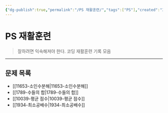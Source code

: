 ```yaml
---
{"dg-publish":true,"permalink":"/PS 재활훈련/","tags":["PS"],"created":"2024-02-08T15:49:17.906+09:00","updated":"2024-02-16T16:13:50.001+09:00"}
---
```



# PS 재활훈련

> 잘하려면 익숙해져야 한다.
> 코딩 재활훈련 기록 모음
---

## 문제 목록
+ [[11653-소인수분해\|11653-소인수분해]]
+ [[1789-수들의 합\|1789-수들의 합]]
+ [[10039-평균 점수\|10039-평균 점수]]
+ [[1934-최소공배수\|1934-최소공배수]]